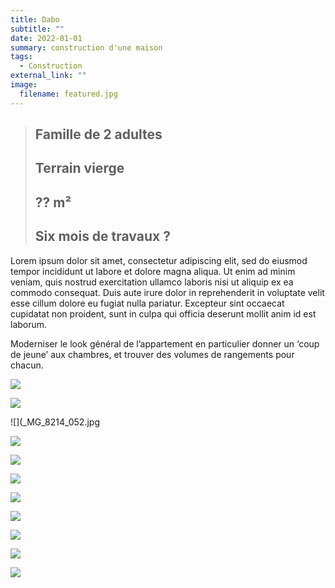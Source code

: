 ```yaml
---
title: Dabo
subtitle: ""
date: 2022-01-01
summary: construction d'une maison
tags:
  - Construction
external_link: ""
image:
  filename: featured.jpg
---
```



> ## Famille de 2 adultes
> ## Terrain vierge
> ## ?? m²
> ## Six mois de travaux ?

<p>Lorem ipsum dolor sit amet, consectetur adipiscing elit, sed do eiusmod tempor incididunt ut labore et dolore magna aliqua. Ut enim ad minim veniam, quis nostrud exercitation ullamco laboris nisi ut aliquip ex ea commodo consequat. Duis aute irure dolor in reprehenderit in voluptate velit esse cillum dolore eu fugiat nulla pariatur. Excepteur sint occaecat cupidatat non proident, sunt in culpa qui officia deserunt mollit anim id est laborum.</p>


<p>Moderniser le look général de l’appartement en particulier donner un ‘coup de jeune’ aux chambres, et trouver des volumes de rangements pour chacun.</p>

![](_MG_8309_023.jpg)

![](_MG_8106_002.jpg)

![](_MG_8214_052.jpg

![](_MG_8244_039.jpg)

![](_MG_8345_054.jpg)

![](_MG_8380_065.jpg)

![](_MG_8578_101.jpg)

![](_MG_8420_069.jpg)

![](_MG_8462_075.jpg)

![](_MG_8490_083.jpg)

![](_MG_8509_087.jpg)

